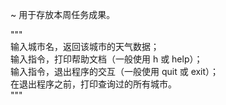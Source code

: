 ~ 用于存放本周任务成果。  

"""  
输入城市名，返回该城市的天气数据；  
输入指令，打印帮助文档（一般使用 h 或 help）；  
输入指令，退出程序的交互（一般使用 quit 或 exit）；  
在退出程序之前，打印查询过的所有城市。  
"""  
